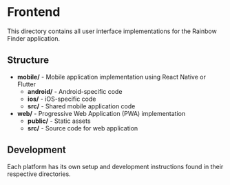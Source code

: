 # Frontend

This directory contains all user interface implementations for the Rainbow
Finder application.

## Structure

- **mobile/** - Mobile application implementation using React Native or Flutter
  - **android/** - Android-specific code
  - **ios/** - iOS-specific code
  - **src/** - Shared mobile application code
- **web/** - Progressive Web Application (PWA) implementation
  - **public/** - Static assets
  - **src/** - Source code for web application

## Development

Each platform has its own setup and development instructions found in their
respective directories.
